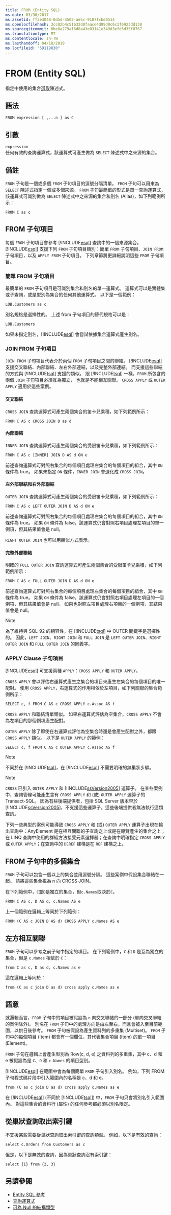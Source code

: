 ```yaml
---
title: FROM (Entity SQL)
ms.date: 03/30/2017
ms.assetid: ff3e3048-0d5d-4502-ae5c-9187fcbd0514
ms.openlocfilehash: 3cc02b4c51b32d0faace4d89d0c6c1f6923dd138
ms.sourcegitcommit: 0be8a279af6d8a43e03141e349d3efd5d35f8767
ms.translationtype: MT
ms.contentlocale: zh-TW
ms.lasthandoff: 04/18/2019
ms.locfileid: "59119830"
---
```

# <a name="from-entity-sql"></a>FROM (Entity SQL)
指定中使用的集合[選取](../../../../../../docs/framework/data/adonet/ef/language-reference/select-entity-sql.md)陳述式。  
  
## <a name="syntax"></a>語法  
  
```  
FROM expression [ ,...n ] as C  
```  
  
## <a name="arguments"></a>引數  
 `expression`  
 任何有效的查詢運算式，該運算式可產生做為 `SELECT` 陳述式中之來源的集合。  
  
## <a name="remarks"></a>備註  
 `FROM` 子句是一個或多個 `FROM` 子句項目的逗號分隔清單。 `FROM` 子句可以用來為 `SELECT` 陳述式指定一個或多個來源。 `FROM` 子句最簡單的形式是單一查詢運算式，該運算式可識別做為 `SELECT` 陳述式中之來源的集合和別名 (Alias)，如下列範例所示：  
  
 `FROM C as c`  
  
## <a name="from-clause-items"></a>FROM 子句項目  
 每個 `FROM` 子句項目會參考 [!INCLUDE[esql](../../../../../../includes/esql-md.md)] 查詢中的一個來源集合。 [!INCLUDE[esql](../../../../../../includes/esql-md.md)] 支援下列 `FROM` 子句項目類別：簡單 `FROM` 子句項目、`JOIN FROM` 子句項目，以及 `APPLY FROM` 子句項目。 下列章節將更詳細說明這些 `FROM` 子句項目。  
  
### <a name="simple-from-clause-item"></a>簡單 FROM 子句項目  
 最簡單的 `FROM` 子句項目是可識別集合和別名的單一運算式。 運算式可以是實體集或子查詢，或是型別為集合的任何其他運算式。 以下是一個範例：  
  
```  
LOB.Customers as c  
```  
  
 別名規格是選擇性的。 上述 from 子句項目的替代規格可以是：  
  
```  
LOB.Customers  
```  
  
 如果未指定別名，[!INCLUDE[esql](../../../../../../includes/esql-md.md)] 會嘗試依據集合運算式產生別名。  
  
### <a name="join-from-clause-item"></a>JOIN FROM 子句項目  
 `JOIN FROM` 子句項目代表介於兩個 `FROM` 子句項目之間的聯結。 [!INCLUDE[esql](../../../../../../includes/esql-md.md)] 支援交叉聯結、內部聯結、左右外部連結，以及完整外部連結。 而支援這些聯結的方式與 [!INCLUDE[tsql](../../../../../../includes/tsql-md.md)] 支援的類似。 跟 [!INCLUDE[tsql](../../../../../../includes/tsql-md.md)] 一樣，`FROM` 所包含的兩個 `JOIN` 子句項目必須互為獨立， 也就是不能相互關聯。 `CROSS APPLY` 或 `OUTER APPLY` 適用於這些案例。  
  
#### <a name="cross-joins"></a>交叉聯結  
 `CROSS JOIN` 查詢運算式可產生兩個集合的笛卡兒乘積，如下列範例所示：  
  
 `FROM C AS c CROSS JOIN D as d`  
  
#### <a name="inner-joins"></a>內部聯結  
 `INNER JOIN` 查詢運算式可產生兩個集合的受限笛卡兒乘積，如下列範例所示：  
  
 `FROM C AS c [INNER] JOIN D AS d ON e`  
  
 前述查詢運算式可對照右集合的每個項目處理左集合的每個項目的組合，其中 `ON` 條件為 true。 如果未指定 `ON` 條件，`INNER JOIN` 會退化成 `CROSS JOIN`。  
  
#### <a name="left-outer-joins-and-right-outer-joins"></a>左外部聯結和右外部聯結  
 `OUTER JOIN` 查詢運算式可產生兩個集合的受限笛卡兒乘積，如下列範例所示：  
  
 `FROM C AS c LEFT OUTER JOIN D AS d ON e`  
  
 前述查詢運算式可對照右集合的每個項目處理左集合的每個項目的組合，其中 `ON` 條件為 true。 如果 `ON` 條件為 false，該運算式仍會對照右項目處理左項目的單一例項，但其結果值會是 null。  
  
 `RIGHT OUTER JOIN` 也可以用類似方式表示。  
  
#### <a name="full-outer-joins"></a>完整外部聯結  
 明確的 `FULL OUTER JOIN` 查詢運算式可產生兩個集合的受限笛卡兒乘積，如下列範例所示：  
  
 `FROM C AS c FULL OUTER JOIN D AS d ON e`  
  
 前述查詢運算式可對照右集合的每個項目處理左集合的每個項目的組合，其中 `ON` 條件為 true。 如果 `ON` 條件為 false，該運算式仍會對照右項目處理左項目的一個例項，但其結果值會是 null。 如果也對照左項目處理右項目的一個例項，其結果值會是 null。  
  
> [!NOTE]
>  為了維持與 SQL-92 的相容性，在 [!INCLUDE[tsql](../../../../../../includes/tsql-md.md)] 中 OUTER 關鍵字是選擇性的。 因此，`LEFT JOIN`、`RIGHT JOIN` 和 `FULL JOIN` 是 `LEFT OUTER JOIN`、`RIGHT OUTER JOIN` 和 `FULL OUTER JOIN` 的同義字。  
  
### <a name="apply-clause-item"></a>APPLY Clause 子句項目  
 [!INCLUDE[esql](../../../../../../includes/esql-md.md)] 可支援兩種 `APPLY`：`CROSS APPLY` 和 `OUTER APPLY`。  
  
 `CROSS APPLY` 會以評估右運算式產生之集合的項目來產生左集合的每個項目的唯一配對。 使用 `CROSS APPLY`，右運算式的作用相依於左項目，如下列關聯的集合範例所示：  
  
 `SELECT c, f FROM C AS c CROSS APPLY c.Assoc AS f`  
  
 `CROSS APPLY` 和聯結清單類似。 如果右運算式評估為空集合，`CROSS APPLY` 不會為左項目的那個例項產生配對。  
  
 `OUTER APPLY` 除了即使在右運算式評估為空集合時還是會產生配對之外，都跟 `CROSS APPLY` 類似。 以下是 `OUTER APPLY` 的範例：  
  
 `SELECT c, f FROM C AS c OUTER APPLY c.Assoc AS f`  
  
> [!NOTE]
>  不同於在 [!INCLUDE[tsql](../../../../../../includes/tsql-md.md)]，在 [!INCLUDE[esql](../../../../../../includes/esql-md.md)] 不需要明確的無巢狀步驟。  
  
> [!NOTE]
>  `CROSS` 已引入 `OUTER APPLY` 和 [!INCLUDE[ssVersion2005](../../../../../../includes/ssversion2005-md.md)] 運算子。 在某些案例中，查詢管線可能產生含有 `CROSS APPLY` 和 (或) `OUTER APPLY` 運算子的 Transact-SQL。 因為有些後端提供者，包括 SQL Server 版本早於[!INCLUDE[ssVersion2005](../../../../../../includes/ssversion2005-md.md)]，不支援這些運算子，這些後端提供者無法執行這類查詢。  
>   
>  下列一些典型的案例可能導致 `CROSS APPLY` 和 (或) `OUTER APPLY` 運算子出現在輸出查詢中：AnyElement 是在相互關聯的子查詢之上或是在導覽產生的集合之上；在 LINQ 查詢中使用的群組方法接受元素選擇器；在查詢中明確指定 `CROSS APPLY` 或 `OUTER APPLY`；在查詢中的 `DEREF` 建構是在 `REF` 建構之上。  
  
## <a name="multiple-collections-in-the-from-clause"></a>FROM 子句中的多個集合  
 `FROM` 子句可以包含一個以上的集合並用逗號分隔。 這些案例中假設集合聯結在一起。 請將這些集合視為 n 向 CROSS JOIN。  
  
 在下列範例中，`C`並`D`是獨立的集合，但`c.Names`取決於`C`。  
  
```  
FROM C AS c, D AS d, c.Names AS e  
```  
  
 上一個範例在邏輯上等同於下列範例：  
  
 `FROM (C AS c JOIN D AS d) CROSS APPLY c.Names AS e`  
  
## <a name="left-correlation"></a>左方相互關聯  
 `FROM` 子句可以參考之前子句中指定的項目。 在下列範例中，`C` 和 `D` 是互為獨立的集合，但是 `c.Names` 相依於 `C`：  
  
```  
from C as c, D as d, c.Names as e  
```  
  
 這在邏輯上等同於：  
  
```  
from (C as c join D as d) cross apply c.Names as e  
```  
  
## <a name="semantics"></a>語意  
 就邏輯而言，`FROM` 子句中的項目被假設為 `n` 向交叉聯結的一部分 (單向交叉聯結的案例除外)。 別名在 `FROM` 子句中的處理方向是由左至右，而且會被入至目前範圍，以供日後參考。 `FROM` 子句被假設為產生資料列的多重集 (Multiset)。 `FROM` 子句中的每個項目 (Item) 都會有一個欄位，其代表集合項目 (Item) 的單一項目 (Element)。  
  
 `FROM` 子句在邏輯上會產生型別為 Row(c, d, e) 之資料列的多重集，其中 c、d 和 e 被假設為是 `C`、`D` 和 `c.Names` 的項目型別。  
  
 [!INCLUDE[esql](../../../../../../includes/esql-md.md)] 在範圍中會為每個簡單 `FROM` 子句引入別名。 例如，下列 FROM 子句程式碼片段中引入範圍內的名稱是 c、d 和 e。  
  
```  
from (C as c join D as d) cross apply c.Names as e  
```  
  
 在 [!INCLUDE[esql](../../../../../../includes/esql-md.md)] (不同於 [!INCLUDE[tsql](../../../../../../includes/tsql-md.md)]) 中，`FROM` 子句只會將別名引入範圍內。 對這些集合的資料行 (屬性) 的任何參考都必須以別名限定。  
  
## <a name="pulling-up-keys-from-nested-queries"></a>從巢狀查詢取出索引鍵  
 不支援某些需要從巢狀查詢取出索引鍵的查詢類型。 例如，以下是有效的查詢：  
  
```  
select c.Orders from Customers as c   
```  
  
 但是，以下是無效的查詢，因為巢狀查詢沒有索引鍵：  
  
```  
select {1} from {2, 3}  
```  
  
## <a name="see-also"></a>另請參閱

- [Entity SQL 參考](../../../../../../docs/framework/data/adonet/ef/language-reference/entity-sql-reference.md)
- [查詢運算式](../../../../../../docs/framework/data/adonet/ef/language-reference/query-expressions-entity-sql.md)
- [可為 Null 的結構類型](../../../../../../docs/framework/data/adonet/ef/language-reference/nullable-structured-types-entity-sql.md)
